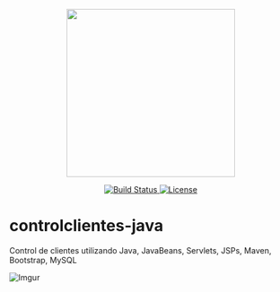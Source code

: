 <p align="center">
    <img src="https://i.imgur.com/kiXLJxQ.png" width="300">
</p>

<p align="center">
    <a href="https://travis-ci.org/laravel/framework">
        <img src="https://travis-ci.org/laravel/framework.svg" alt="Build Status">
    </a>
    <a href="https://packagist.org/packages/laravel/framework">
        <img src="https://poser.pugx.org/laravel/framework/license.svg" alt="License">
    </a>
</p>

# controlclientes-java
Control de clientes utilizando Java, JavaBeans, Servlets, JSPs, Maven, Bootstrap, MySQL

![Imgur](https://i.imgur.com/ubp34rE.png)
